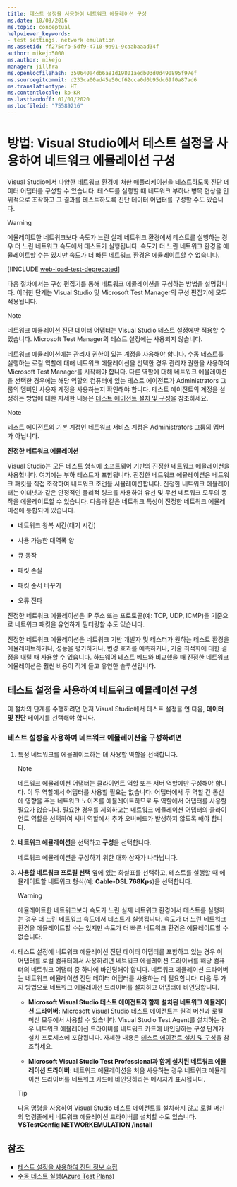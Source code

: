 ```yaml
---
title: 테스트 설정을 사용하여 네트워크 에뮬레이션 구성
ms.date: 10/03/2016
ms.topic: conceptual
helpviewer_keywords:
- test settings, network emulation
ms.assetid: ff275cfb-5df9-4710-9a91-9caabaaad34f
author: mikejo5000
ms.author: mikejo
manager: jillfra
ms.openlocfilehash: 350640a4db6a81d19801aedb03d0d490895f97ef
ms.sourcegitcommit: d233ca00ad45e50cf62cca0d0b95dc69f0a87ad6
ms.translationtype: HT
ms.contentlocale: ko-KR
ms.lasthandoff: 01/01/2020
ms.locfileid: "75589216"
---
```

# <a name="how-to-configure-network-emulation-using-test-settings-in-visual-studio"></a>방법: Visual Studio에서 테스트 설정을 사용하여 네트워크 에뮬레이션 구성

Visual Studio에서 다양한 네트워크 환경에 처한 애플리케이션을 테스트하도록 진단 데이터 어댑터를 구성할 수 있습니다. 테스트를 실행할 때 네트워크 부하나 병목 현상을 인위적으로 조작하고 그 결과를 테스트하도록 진단 데이터 어댑터를 구성할 수도 있습니다.

> [!WARNING]
> 에뮬레이트한 네트워크보다 속도가 느린 실제 네트워크 환경에서 테스트를 실행하는 경우 더 느린 네트워크 속도에서 테스트가 실행됩니다. 속도가 더 느린 네트워크 환경을 에뮬레이트할 수는 있지만 속도가 더 빠른 네트워크 환경은 에뮬레이트할 수 없습니다.

[!INCLUDE [web-load-test-deprecated](includes/web-load-test-deprecated.md)]

다음 절차에서는 구성 편집기를 통해 네트워크 에뮬레이션을 구성하는 방법을 설명합니다. 이러한 단계는 Visual Studio 및 Microsoft Test Manager의 구성 편집기에 모두 적용됩니다.

> [!NOTE]
> 네트워크 에뮬레이션 진단 데이터 어댑터는 Visual Studio 테스트 설정에만 적용할 수 있습니다. Microsoft Test Manager의 테스트 설정에는 사용되지 않습니다.

네트워크 에뮬레이션에는 관리자 권한이 있는 계정을 사용해야 합니다. 수동 테스트를 실행하는 로컬 역할에 대해 네트워크 에뮬레이션을 선택한 경우 관리자 권한을 사용하여 Microsoft Test Manager를 시작해야 합니다. 다른 역할에 대해 네트워크 에뮬레이션을 선택한 경우에는 해당 역할의 컴퓨터에 있는 테스트 에이전트가 Administrators 그룹의 멤버인 사용자 계정을 사용하는지 확인해야 합니다. 테스트 에이전트의 계정을 설정하는 방법에 대한 자세한 내용은 [테스트 에이전트 설치 및 구성](../test/lab-management/install-configure-test-agents.md)을 참조하세요.

> [!NOTE]
> 테스트 에이전트의 기본 계정인 네트워크 서비스 계정은 Administrators 그룹의 멤버가 아닙니다.

**진정한 네트워크 에뮬레이션**

Visual Studio는 모든 테스트 형식에 소프트웨어 기반의 진정한 네트워크 에뮬레이션을 사용합니다. 여기에는 부하 테스트가 포함됩니다. 진정한 네트워크 에뮬레이션은 네트워크 패킷을 직접 조작하여 네트워크 조건을 시뮬레이션합니다. 진정한 네트워크 에뮬레이터는 이더넷과 같은 안정적인 물리적 링크를 사용하여 유선 및 무선 네트워크 모두의 동작을 에뮬레이트할 수 있습니다. 다음과 같은 네트워크 특성이 진정한 네트워크 에뮬레이션에 통합되어 있습니다.

- 네트워크 왕복 시간(대기 시간)

- 사용 가능한 대역폭 양

- 큐 동작

- 패킷 손실

- 패킷 순서 바꾸기

- 오류 전파

진정한 네트워크 에뮬레이션은 IP 주소 또는 프로토콜(예: TCP, UDP, ICMP)을 기준으로 네트워크 패킷을 유연하게 필터링할 수도 있습니다.

진정한 네트워크 에뮬레이션은 네트워크 기반 개발자 및 테스터가 원하는 테스트 환경을 에뮬레이트하거나, 성능을 평가하거나, 변경 효과를 예측하거나, 기술 최적화에 대한 결정을 내릴 때 사용할 수 있습니다. 하드웨어 테스트 베드와 비교했을 때 진정한 네트워크 에뮬레이션은 훨씬 비용이 적게 들고 유연한 솔루션입니다.

## <a name="configure-network-emulation-for-your-test-settings"></a>테스트 설정을 사용하여 네트워크 에뮬레이션 구성

이 절차의 단계를 수행하려면 먼저 Visual Studio에서 테스트 설정을 연 다음, **데이터 및 진단** 페이지를 선택해야 합니다.

### <a name="to-configure-network-emulation-for-your-test-settings"></a>테스트 설정을 사용하여 네트워크 에뮬레이션을 구성하려면

1. 특정 네트워크를 에뮬레이트하는 데 사용할 역할을 선택합니다.

    > [!NOTE]
    > 네트워크 에뮬레이션 어댑터는 클라이언트 역할 또는 서버 역할에만 구성해야 합니다. 이 두 역할에서 어댑터를 사용할 필요는 없습니다. 어댑터에서 두 역할 간 통신에 영향을 주는 네트워크 노이즈를 에뮬레이트하므로 두 역할에서 어댑터를 사용할 필요가 없습니다. 필요한 경우를 제외하고는 네트워크 에뮬레이션 어댑터의 클라이언트 역할을 선택하여 서버 역할에서 추가 오버헤드가 발생하지 않도록 해야 합니다.

2. **네트워크 에뮬레이션**을 선택하고 **구성**을 선택합니다.

     네트워크 에뮬레이션을 구성하기 위한 대화 상자가 나타납니다.

3. **사용할 네트워크 프로필 선택** 옆에 있는 화살표를 선택하고, 테스트를 실행할 때 에뮬레이트할 네트워크 형식(예: **Cable-DSL 768Kps**)을 선택합니다.

    > [!WARNING]
    > 에뮬레이트한 네트워크보다 속도가 느린 실제 네트워크 환경에서 테스트를 실행하는 경우 더 느린 네트워크 속도에서 테스트가 실행됩니다. 속도가 더 느린 네트워크 환경을 에뮬레이트할 수는 있지만 속도가 더 빠른 네트워크 환경은 에뮬레이트할 수 없습니다.

4. 테스트 설정에 네트워크 에뮬레이션 진단 데이터 어댑터를 포함하고 있는 경우 이 어댑터를 로컬 컴퓨터에서 사용하려면 네트워크 에뮬레이션 드라이버를 해당 컴퓨터의 네트워크 어댑터 중 하나에 바인딩해야 합니다. 네트워크 에뮬레이션 드라이버는 네트워크 에뮬레이션 진단 데이터 어댑터를 사용하는 데 필요합니다. 다음 두 가지 방법으로 네트워크 에뮬레이션 드라이버를 설치하고 어댑터에 바인딩합니다.

    - **Microsoft Visual Studio 테스트 에이전트와 함께 설치된 네트워크 에뮬레이션 드라이버:** Microsoft Visual Studio 테스트 에이전트는 원격 머신과 로컬 머신 모두에서 사용할 수 있습니다. Visual Studio Test Agent를 설치하는 경우 네트워크 에뮬레이션 드라이버를 네트워크 카드에 바인딩하는 구성 단계가 설치 프로세스에 포함됩니다. 자세한 내용은 [테스트 에이전트 설치 및 구성](../test/lab-management/install-configure-test-agents.md)을 참조하세요.

    - **Microsoft Visual Studio Test Professional과 함께 설치된 네트워크 에뮬레이션 드라이버:** 네트워크 에뮬레이션을 처음 사용하는 경우 네트워크 에뮬레이션 드라이버를 네트워크 카드에 바인딩하라는 메시지가 표시됩니다.

    > [!TIP]
    > 다음 명령을 사용하여 Visual Studio 테스트 에이전트를 설치하지 않고 로컬 머신의 명령줄에서 네트워크 에뮬레이션 드라이버를 설치할 수도 있습니다. **VSTestConfig NETWORKEMULATION /install**

## <a name="see-also"></a>참조

- [테스트 설정을 사용하여 진단 정보 수집](../test/collect-diagnostic-information-using-test-settings.md)
- [수동 테스트 실행(Azure Test Plans)](/azure/devops/test/run-manual-tests?view=vsts)
